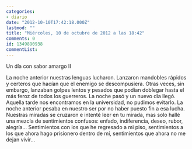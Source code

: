 ```yaml
---
categories:
- diario
date: "2012-10-10T17:42:18.000Z"
lastmod: ""
title: "Miércoles, 10 de octubre de 2012 a las 18:42"
comments: 0
id: 1349890938
commentList:
---
```


Un día con sabor amargo II  
  
La noche anterior nuestras lenguas lucharon. Lanzaron mandobles rápidos y certeros que hacían que el enemigo se descompusiera. Otras veces, sin embargo, lanzaban golpes lentos y pesados que podían doblegar hasta el más feroz de todos los guerreros. La noche pasó y un nuevo día llegó. Aquella tarde nos encontramos en la universidad, no pudimos evitarlo. La noche anterior pesaba en nuestro ser por no haber puesto fin a esa lucha. Nuestras miradas se cruzaron e intenté leer en tu mirada, mas solo hallé una mezcla de sentimientos confusos: enfado, indiferencia, deseo, rubor, alegría... Sentimientos con los que he regresado a mi piso, sentimientos a los que ahora hago prisionero dentro de mí, sentimientos que ahora no me dejan vivir...